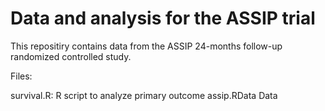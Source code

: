 # Data and analysis for the ASSIP trial
This repositiry contains data from the ASSIP 24-months follow-up randomized controlled study.

Files:

survival.R: R script to analyze primary outcome
assip.RData Data 
